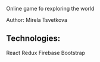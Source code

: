 Online game fo rexploring the world

Author: Mirela Tsvetkova

## Technologies:
React
Redux
Firebase
Bootstrap
